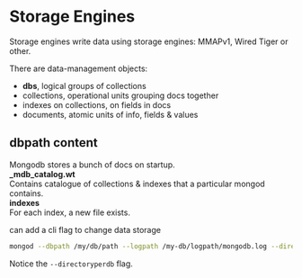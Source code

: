 # Storage Engines 
Storage engines write data using storage engines: MMAPv1, Wired Tiger or other.  

There are data-management objects:
- **dbs**, logical groups of collections
- collections, operational units grouping docs together
- indexes on collections, on fields in docs
- documents, atomic units of info, fields & values

## dbpath content
Mongodb stores a bunch of docs on startup.  
**_mdb_catalog.wt**  
Contains catalogue of collections & indexes that a particular mongod contains.  
**indexes**  
For each index, a new file exists.  

can add a cli flag to change data storage 
```bash
mongod --dbpath /my/db/path --logpath /my-db/logpath/mongodb.log --directoryperdb
```
Notice the `--directoryperdb` flag.  
